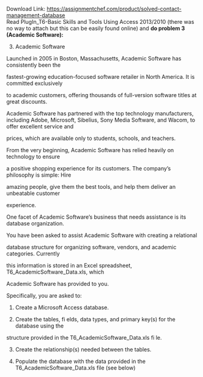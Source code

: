 Download Link: https://assignmentchef.com/product/solved-contact-management-database
<br>
Read PlugIn_T6-Basic Skills and Tools Using Access 2013/2010 (there was no way to attach but this can be easily found online) and <strong>do problem 3 (Academic Software):</strong>

3. Academic Software

Launched in 2005 in Boston, Massachusetts, Academic Software has consistently been the

fastest-growing education-focused software retailer in North America. It is committed exclusively

to academic customers, offering thousands of full-version software titles at great discounts.

Academic Software has partnered with the top technology manufacturers, including Adobe, Microsoft, Sibelius, Sony Media Software, and Wacom, to offer excellent service and

prices, which are available only to students, schools, and teachers.

From the very beginning, Academic Software has relied heavily on technology to ensure

a positive shopping experience for its customers. The company’s philosophy is simple: Hire

amazing people, give them the best tools, and help them deliver an unbeatable customer

experience.

One facet of Academic Software’s business that needs assistance is its database organization.

You have been asked to assist Academic Software with creating a relational

database structure for organizing software, vendors, and academic categories. Currently

this information is stored in an Excel spreadsheet, T6_AcademicSoftware_Data.xls, which

Academic Software has provided to you.

Specifically, you are asked to:

1. Create a Microsoft Access database.

2. Create the tables, fi elds, data types, and primary key(s) for the database using the

structure provided in the T6_AcademicSoftware_Data.xls fi le.

3. Create the relationship(s) needed between the tables.

4. Populate the database with the data provided in the T6_AcademicSoftware_Data.xls file (see below)